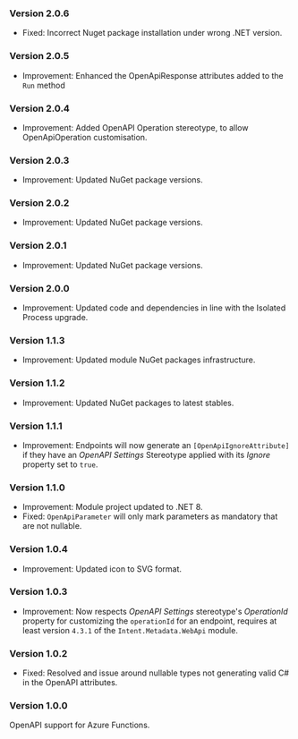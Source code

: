 ### Version 2.0.6

- Fixed: Incorrect Nuget package installation under wrong .NET version.

### Version 2.0.5

- Improvement: Enhanced the OpenApiResponse attributes added to the `Run` method

### Version 2.0.4

- Improvement: Added OpenAPI Operation stereotype, to allow OpenApiOperation customisation.

### Version 2.0.3

- Improvement: Updated NuGet package versions.

### Version 2.0.2

- Improvement: Updated NuGet package versions.

### Version 2.0.1

- Improvement: Updated NuGet package versions.

### Version 2.0.0

- Improvement: Updated code and dependencies in line with the Isolated Process upgrade.

### Version 1.1.3

- Improvement: Updated module NuGet packages infrastructure.

### Version 1.1.2

- Improvement: Updated NuGet packages to latest stables.

### Version 1.1.1

- Improvement: Endpoints will now generate an `[OpenApiIgnoreAttribute]` if they have an _OpenAPI Settings_ Stereotype applied with its _Ignore_ property set to `true`.

### Version 1.1.0

- Improvement: Module project updated to .NET 8.
- Fixed: `OpenApiParameter` will only mark parameters as mandatory that are not nullable.

### Version 1.0.4

- Improvement: Updated icon to SVG format.

### Version 1.0.3

- Improvement: Now respects _OpenAPI Settings_ stereotype's _OperationId_ property for customizing the `operationId` for an endpoint, requires at least version `4.3.1` of the `Intent.Metadata.WebApi` module.

### Version 1.0.2

- Fixed: Resolved and issue around nullable types not generating valid C# in the OpenAPI attributes.

### Version 1.0.0

OpenAPI support for Azure Functions.
